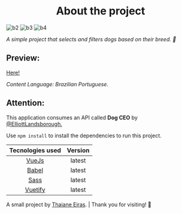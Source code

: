 <h1 align="center"> About the project </h1>
 
![b2](https://img.shields.io/github/stars/thaemrangel/Dog-Spotting) 
![b3](https://img.shields.io/github/issues/thaemrangel/Dog-Spotting)
![b4](https://img.shields.io/github/forks/thaemrangel/Dog-Spotting)

*A simple project that selects and filters dogs based on their breed. 🐾*
 
##   Preview: 
[Here!](https://inspiring-varahamihira-2d2454.netlify.app/)

*Content Language: Brazilian Portuguese.*

##   Attention: 

This application consumes an API called **Dog CEO** by [@ElliottLandsborough.](https://github.com/ElliottLandsborough/dog-ceo-api)

Use ``npm install`` to install the dependencies to run this project. 
  
| Tecnologies used  | Version |
|:-:|:-:|
| [VueJs](https://vuejs.org/)  | latest | 
| [Babel](https://babeljs.io/)  | latest | 
| [Sass](https://sass-lang.com/)  | latest | 
| [Vuetify](https://vuetifyjs.com/en/)  | latest | 

A small project by [Thaiane Eiras](https://github.com/thaemrangel). | Thank you for visiting! 🐶
